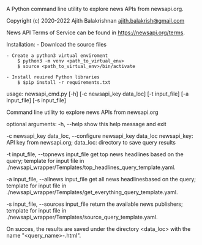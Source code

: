 A Python command line utility to explore news APIs from newsapi.org.

Copyright (c) 2020-2022 Ajith Balakrishnan <ajith.balakrish@gmail.com>

News API Terms of Service can be found in https://newsapi.org/terms.

Installation:
    - Download the source files
    
    - Create a python3 virtual enviroment
        $ python3 -m venv <path_to_virtual_env>
        $ source <path_to_virtual_env>/bin/activate
        
    - Install reuired Python libraries
        $ $pip install -r requirements.txt
        

usage: newsapi_cmd.py [-h] [-c newsapi_key data_loc] [-t input_file] [-a input_file] [-s input_file]

Command line utility to explore news APIs from newsapi.org

optional arguments:
  -h, --help            show this help message and exit
  
  -c newsapi_key data_loc, --configure newsapi_key data_loc
            newsapi_key: API key from newsapi.org; 
            data_loc: directory to save query results
            
  -t input_file, --topnews input_file
            get top news headlines based on the query; 
            template for input file in ./newsapi_wrapper/Templates/top_headlines_query_template.yaml.
            
  -a input_file, --allnews input_file
            get all news headlinesbased on the query; 
            template for input file in ./newsapi_wrapper/Templates/get_everything_query_template.yaml.
            
  -s input_file, --sources input_file
            return the available news publishers; 
            template for input file in ./newsapi_wrapper/Templates/source_query_template.yaml.

On succes, the results are saved under the directory <data_loc> with the name "<query_name>-<timestamp>.html".


